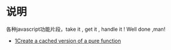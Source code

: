 #  说明

各种javascript功能片段，take it , get it , handle it ! Well done ,man!

+ [1Create a cached version of a pure function](https://github.com/markbzhang/js-pure-code.git/demoa1.html)